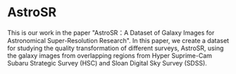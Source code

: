 # AstroSR
This is our work in the paper "AstroSR：A Dataset of Galaxy Images for Astronomical Super-Resolution Research". In this paper, we create a dataset for studying the quality transformation of different surveys, AstroSR, using the galaxy images from overlapping regions from Hyper Suprime-Cam Subaru Strategic Survey (HSC) and Sloan Digital Sky Survey (SDSS).
